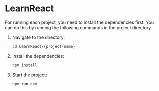 # LearnReact

For running each project, you need to install the dependencies first.
You can do this by running the following commands in the project directory.

1. Navigate to the directory:
    ```bash
    cd LearnReact/{project-name}

2. Install the dependencies:
    ```bash
    npm install

3. Start the project:
    ```bash
    npm run dev
